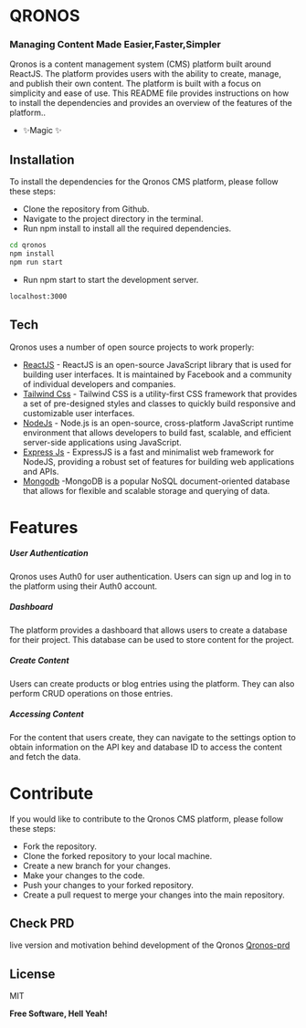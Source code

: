 # QRONOS 
### Managing Content Made Easier,Faster,Simpler

Qronos is a content management system (CMS) platform built around ReactJS. The platform provides users with the ability to create, manage, and publish their own content. The platform is built with a focus on simplicity and ease of use. This README file provides instructions on how to install the dependencies and provides an overview of the features of the platform..

- ✨Magic ✨

## Installation
To install the dependencies for the Qronos CMS platform, please follow these steps:
- Clone the repository from Github.
- Navigate to the project directory in the terminal.
- Run npm install to install all the required dependencies.
```sh
cd qronos
npm install
npm run start
```
- Run npm start to start the development server.
```sh
localhost:3000
```



## Tech

Qronos uses a number of open source projects to work properly:

- [ReactJS] - ReactJS is an open-source JavaScript library that is used for building user interfaces. It is maintained by Facebook and a community of individual developers and companies.
- [Tailwind Css] - Tailwind CSS is a utility-first CSS framework that provides a set of pre-designed styles and classes to quickly build responsive and customizable user interfaces.
- [NodeJs] - Node.js is an open-source, cross-platform JavaScript runtime environment that allows developers to build fast, scalable, and efficient server-side applications using JavaScript.
- [Express Js] -  ExpressJS is a fast and minimalist web framework for NodeJS, providing a robust set of features for building web applications and APIs.
- [Mongodb] -MongoDB is a popular NoSQL document-oriented database that allows for flexible and scalable storage and querying of data.

# Features
##### User Authentication
Qronos uses Auth0 for user authentication. Users can sign up and log in to the platform using their Auth0 account.

##### Dashboard
The platform provides a dashboard that allows users to create a database for their project. This database can be used to store content for the project.

##### Create Content
Users can create products or blog entries using the platform. They can also perform CRUD operations on those entries.

##### Accessing Content
For the content that users create, they can navigate to the settings option to obtain information on the API key and database ID to access the content and fetch the data.

# Contribute

If you would like to contribute to the Qronos CMS platform, please follow these steps:

- Fork the repository.
- Clone the forked repository to your local machine.
- Create a new branch for your changes.
- Make your changes to the code.
- Push your changes to your forked repository.
- Create a pull request to merge your changes into the main repository.

## Check PRD
live version and motivation behind development of the Qronos
[Qronos-prd]

## License

MIT

**Free Software, Hell Yeah!**

[//]: # (These are reference links used in the body of this note and get stripped out when the markdown processor does its job. There is no need to format nicely because it shouldn't be seen. Thanks SO - http://stackoverflow.com/questions/4823468/store-comments-in-markdown-syntax)

   [ReactJS]: <https://reactjs.org/>
   [Express Js]: <https://expressjs.com/>
   [TailWind Css]: <https://tailwindcss.com/>
   [Mongodb]: <https://www.mongodb.com/>
   [NodeJs]: <https://nodejs.org/>
   [Qronos-Prd]:<https://qronos.gitbook.io/>

